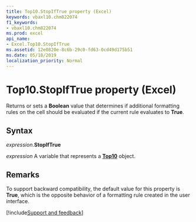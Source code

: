 ```yaml
---
title: Top10.StopIfTrue property (Excel)
keywords: vbaxl10.chm822074
f1_keywords:
- vbaxl10.chm822074
ms.prod: excel
api_name:
- Excel.Top10.StopIfTrue
ms.assetid: 12e0820e-8c6b-29c0-fd63-0cd49d175b51
ms.date: 05/18/2019
localization_priority: Normal
---
```



# Top10.StopIfTrue property (Excel)

Returns or sets a **Boolean** value that determines if additional formatting rules on the cell should be evaluated if the current rule evaluates to **True**.


## Syntax

_expression_.**StopIfTrue**

_expression_ A variable that represents a **[Top10](Excel.Top10.md)** object.


## Remarks

To support backward compatibility, the default value for this property is **True**, which is the opposite behavior of a formatting rule created in the user interface.




[!include[Support and feedback](~/includes/feedback-boilerplate.md)]